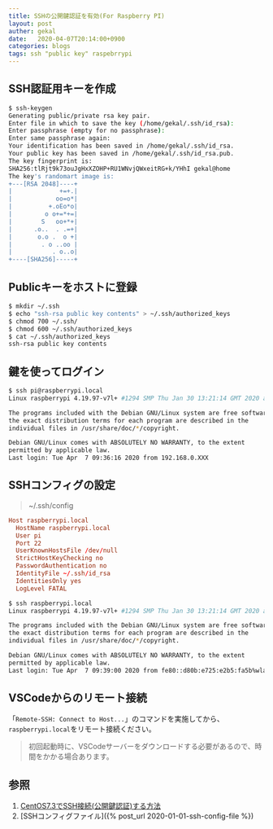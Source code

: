 ```yaml
---
title: SSHの公開鍵認証を有効(For Raspberry PI)
layout: post
auther: gekal
date:   2020-04-07T20:14:00+0900
categories: blogs
tags: ssh "public key" raspebrrypi
---
```


## SSH認証用キーを作成

```bash
$ ssh-keygen
Generating public/private rsa key pair.
Enter file in which to save the key (/home/gekal/.ssh/id_rsa):
Enter passphrase (empty for no passphrase):
Enter same passphrase again:
Your identification has been saved in /home/gekal/.ssh/id_rsa.
Your public key has been saved in /home/gekal/.ssh/id_rsa.pub.
The key fingerprint is:
SHA256:tlRjt9k73ouJgHxXZOHP+RU1WNvjQWxeitRG+k/YHhI gekal@home
The key's randomart image is:
+---[RSA 2048]----+
|             +=+.|
|            oo=o*|
|          +.oEo*o|
|         o o+=*+=|
|        S   oo+*+|
|      .o..  . .=+|
|       o.o .  o +|
|        . o ..oo |
|           . o..o|
+----[SHA256]-----+
```

## Publicキーをホストに登録

```bash
$ mkdir ~/.ssh
$ echo "ssh-rsa public key contents" > ~/.ssh/authorized_keys
$ chmod 700 ~/.ssh/
$ chmod 600 ~/.ssh/authorized_keys
$ cat ~/.ssh/authorized_keys
ssh-rsa public key contents
```

## 鍵を使ってログイン

```bash
$ ssh pi@raspberrypi.local
Linux raspberrypi 4.19.97-v7l+ #1294 SMP Thu Jan 30 13:21:14 GMT 2020 armv7l

The programs included with the Debian GNU/Linux system are free software;
the exact distribution terms for each program are described in the
individual files in /usr/share/doc/*/copyright.

Debian GNU/Linux comes with ABSOLUTELY NO WARRANTY, to the extent
permitted by applicable law.
Last login: Tue Apr  7 09:36:16 2020 from 192.168.0.XXX
```

## SSHコンフィグの設定

> ~/.ssh/config

```conf
Host raspberrypi.local
  HostName raspberrypi.local
  User pi
  Port 22
  UserKnownHostsFile /dev/null
  StrictHostKeyChecking no
  PasswordAuthentication no
  IdentityFile ~/.ssh/id_rsa
  IdentitiesOnly yes
  LogLevel FATAL
```

```bash
$ ssh raspberrypi.local
Linux raspberrypi 4.19.97-v7l+ #1294 SMP Thu Jan 30 13:21:14 GMT 2020 armv7l

The programs included with the Debian GNU/Linux system are free software;
the exact distribution terms for each program are described in the
individual files in /usr/share/doc/*/copyright.

Debian GNU/Linux comes with ABSOLUTELY NO WARRANTY, to the extent
permitted by applicable law.
Last login: Tue Apr  7 09:39:00 2020 from fe80::d80b:e725:e2b5:fa5b%wlan0
```

## VSCodeからのリモート接続

「`Remote-SSH: Connect to Host...`」のコマンドを実施してから、`raspberrypi.local`をリモート接続ください。

> 初回起動時に、VSCodeサーバーをダウンロードする必要があるので、時間をかかる場合あります。

## 参照

1. [CentOS7.3でSSH接続(公開鍵認証)する方法](https://qiita.com/uhooi/items/137de4578534c8e7e7f2)
2. [SSHコンフィグファイル]({% post_url 2020-01-01-ssh-config-file %})
